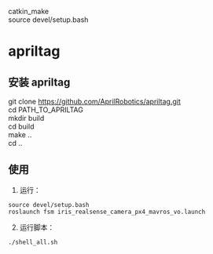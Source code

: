 catkin_make  
source devel/setup.bash

# apriltag 
## 安装 apriltag
git clone https://github.com/AprilRobotics/apriltag.git  
cd PATH_TO_APRILTAG  
mkdir build  
cd build   
make ..  
cd ..  

## 使用
1. 运行：
```
source devel/setup.bash
roslaunch fsm iris_realsense_camera_px4_mavros_vo.launch
```
2. 运行脚本：
```
./shell_all.sh
```

